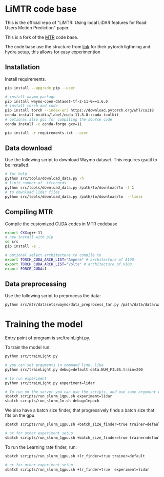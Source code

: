 # LiMTR code base

This is the official repo of "LiMTR: Using local LiDAR features for Road Users Motion Prediction" paper. 

This is a fork of the [MTR](https://github.com/sshaoshuai/MTR) code base.

The code base use the structure from [link](https://github.com/ashleve/lightning-hydra-template) for their pytorch ligthning and hydra setup, this allows for easy experimention

## Installation


Install requirements.

```bash
pip install --upgrade pip --user

# install waymo package
pip install waymo-open-dataset-tf-2-11-0==1.6.0
# install torch and cuda 
pip install torch --index-url https://download.pytorch.org/whl/cu118
conda install nvidia/label/cuda-11.8.0::cuda-toolkit
# optional also gcc for compiling the source code
conda install -c conda-forge gxx=11

pip install -r requirements.txt --user
```


## Data download

Use the following script to download Waymo dataset. 
This requires gsutil to be installed.
```bash
# for help
python src/tools/download_data.py -h 
# limit number of .tfrecords
python src/tools/download_data.py /path/to/download/to -l 1
# to download lidar files
python src/tools/download_data.py /path/to/download/to  --lidar
```

## Compiling MTR

Compile the customized CUDA codes in MTR codebase

```bash
export CXX=g++-11
# new install with pip
cd src
pip install -e .

# optional select architecture to compile to 
export TORCH_CUDA_ARCH_LIST="Ampere" # architecture of A100
export TORCH_CUDA_ARCH_LIST="Volta" # architecture of V100
export FORCE_CUDA=1
```

## Data preprocessing

Use the following script to preprocess the data:

```bash
python src/mtr/datasets/waymo/data_preprocess_tar.py /path/data/data/waymo/scenario/  /path/data/data/waymo  -l 1 -n 18
```


# Training the model

Entry point of program is src/trainLight.py.

To train the model run:

```bash
python src/trainLight.py

# you can set arguments in command line, like
python src/trainLight.py debug=default data.NUM_FILES.train=200

# to run experiment
python src/trainLight.py experiment=lidar

# To run on the server you can use the scripts, and use same argument option
sbatch scripts/run_slurm_1gpu.sh experiment=lidar
sbatch scripts/run_slurm_1n.sh debug=1epoch
```

We also have a batch size finder, that progressively finds a batch size that fits on the gpu.

```bash
sbatch scripts/run_slurm_1gpu.sh +batch_size_finder=true trainer=default

# or for other experiment setup
sbatch scripts/run_slurm_1gpu.sh +batch_size_finder=true trainer=default experiment=lidar

```

To run the Learning rate finder, run:

```bash
sbatch scripts/run_slurm_1gpu.sh +lr_finder=true trainer=default

# or for other experiment setup
sbatch scripts/run_slurm_1gpu.sh +lr_finder=true  experiment=lidar
```
